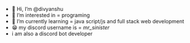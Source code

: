 - 👋 Hi, I’m @divyanshu
- 👀 I’m interested in = programing
- 🌱 I’m currently learning = java script/js and full stack web development
- 😁 my discord username is = _mr_sinister_
- i am also a discord bot developer

